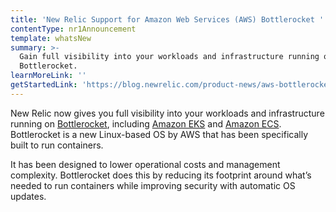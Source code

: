 ```yaml
---
title: 'New Relic Support for Amazon Web Services (AWS) Bottlerocket '
contentType: nr1Announcement
template: whatsNew
summary: >-
  Gain full visibility into your workloads and infrastructure running on AWS
  Bottlerocket.
learnMoreLink: ''
getStartedLink: 'https://blog.newrelic.com/product-news/aws-bottlerocket/'
---
```


New Relic now gives you full visibility into your workloads and infrastructure running on [Bottlerocket](https://aws.amazon.com/about-aws/whats-new/2020/08/announcing-general-availability-of-bottlerocket/), including [Amazon EKS](https://aws.amazon.com/eks/) and [Amazon ECS](https://aws.amazon.com/ecs/). Bottlerocket is a new Linux-based OS by AWS that has been specifically built to run containers.

It has been designed to lower operational costs and management complexity. Bottlerocket does this by reducing its footprint around what’s needed to run containers while improving security with automatic OS updates.